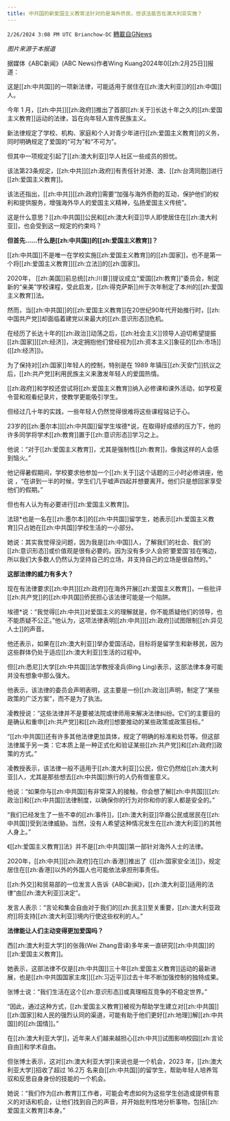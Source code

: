 ```yaml
---
title: 中共国的新爱国主义教育法针对的是海外侨民，但该法能否在澳大利亚实施？
---
```

`2/26/2024 3:08 PM UTC Brianchow-DC` [轉載自GNews](https://gnews.org/articles/2342629)

*图片来源于本报道*

据媒体《ABC新闻》(ABC News)作者Wing Kuang2024年0[[zh:2月25日]]报道：

这是[[zh:中共国]]的一项新法律，可能适用于居住在[[zh:澳大利亚]]的[[zh:中国]]人。

今年 1 月，[[zh:中共]][[zh:政府]]推出了首部[[zh:关于]]长达十年之久的[[zh:爱国主义教育]]运动的法律，旨在向年轻人宣传民族主义。

新法律规定了学校、机构、家庭和个人对青少年进行[[zh:爱国主义教育]]的义务，同时明确规定了爱国的“可为”和“不可为”。

但其中一项规定引起了[[zh:澳大利亚]]华人社区一些成员的担忧。

该法第23条规定，[[zh:中共]][[zh:政府]]有责任针对港、澳、[[zh:台湾同胞]]进行[[zh:爱国主义教育]]。

该法还指出，[[zh:中共]][[zh:政府]]需要“加强与海外侨胞的互动，保护他们的权利和提供服务，增强海外华人的爱国主义精神，弘扬爱国主义传统”。

这是什么意思？[[zh:中共国]]公民和[[zh:澳大利亚]]华人即使居住在[[zh:澳大利亚]]，也会受到这一规定的约束吗？

**但首先……什么是[[zh:中共国]]的[[zh:爱国主义教育]]？**

[[zh:中共国]]不是唯一在学校实施[[zh:爱国主义教育]]的[[zh:国家]]，也不是第一个将[[zh:爱国主义教育]][[zh:立法]]的[[zh:国家]]。

2020年， [[zh:美国]]前总统[[zh:川普]]提议成立“爱国[[zh:教育]]”委员会，制定新的“亲美”学校课程，受此启发，[[zh:得克萨斯]]州于次年制定了本州的[[zh:爱国主义教育]]法。

然而，当[[zh:中共国]]的[[zh:爱国主义教育]]在20世纪90年代开始推行时，[[zh:中国共产党]]却面临着建党以来最大的[[zh:意识形态]]危机。

在经历了长达十年的[[zh:政治]]动荡之后，[[zh:社会主义]]领导人迫切希望提振[[zh:国家]][[zh:经济]]，决定拥抱他们曾经视为[[zh:资本主义]]象征的[[zh:市场]] ([[zh:经济]])。

为了保持对[[zh:国家]]年轻人的控制，特别是在 1989 年镇压[[zh:天安门]]抗议之后，[[zh:共产党]]利用民族主义来激发年轻人的爱国热情。

[[zh:政府]]和学校还尝试将[[zh:爱国主义教育]]纳入必修课和课外活动，如学校夏令营和观看纪录片，使教学更能吸引学生。

但经过几十年的实践，一些年轻人仍然觉得很难将这些课程铭记于心。

23岁的[[zh:墨尔本]][[zh:中共国]]留学生埃德\*说，在取得好成绩的压力下，他的许多同学将学术[[zh:教育]]置于[[zh:意识形态]]学习之上。

他说：“对于[[zh:爱国主义教育]]，尤其是强制性[[zh:教育]]，像我这样的人会感到恼火。”

他记得暑假期间，学校要求他参加一个[[zh:关于]]这个话题的三小时必修讲座，他说 ，“在讲到一半的时候，学生们几乎嘘声四起并想要离开。他们只是想回家享受他们的假期。”

但也有人认为有必要进行[[zh:爱国主义教育]]。

法琼\*也是一名在[[zh:墨尔本]]的[[zh:中共国]]留学生，她表示[[zh:爱国主义教育]]只占她在[[zh:中共国]]学校生活的一小部分。

她说：其实我觉得没问题，因为我是[[zh:中国]]人，了解我们的社会、我们的[[zh:意识形态]]或价值观是很有必要的。因为没有多少人会把‘要爱国’挂在嘴边，所以我们大多数人仍然认为坚持自己的立场，并支持自己的立场是很自然的。”

**这部法律的威力有多大？**

现在有法律要求[[zh:中共]][[zh:政府]]在海外开展[[zh:爱国主义教育]]，一些批评[[zh:共产党]]的[[zh:中共国]]侨民担心该法律可能是一个陷阱。

埃德\*说：“我觉得[[zh:中共]]对爱国主义的理解就是，你不能质疑他们的领导，也不能质疑不公正。”他认为，这项法律表明[[zh:中共]][[zh:政府]]试图限制[[zh:异见人士]]的声音。

他还表示，如果在[[zh:澳大利亚]]举办爱国活动，目标将是留学生和新移民，因为这些群体仍处于适应[[zh:澳大利亚]]生活的过程中。

但[[zh:悉尼]]大学[[zh:中共国]]法学教授凌兵(Bing Ling)表示，这部法律本身可能并没有想象中那么强大。

他表示，该法律的委员会声明表明，这主要是一份[[zh:政治]]声明，制定了“某些政策的广泛方案”，而不是为了执法。

凌教授说：“这些法律并不是要被法院或律师用来解决法律纠纷。它们的主要目的是确认和重申[[zh:共产党]]和[[zh:政府]]想要推动的某些政策或政策目标。”

“[[zh:中共国]]还有许多其他法律更加具体，规定了明确的标准和处罚等。但这部法律属于另一类：它本质上是一种正式化和验证某些[[zh:共产党]]和[[zh:政府]]政策的方式。”

凌教授表示，该法律一般不适用于[[zh:澳大利亚]]公民，但它仍然给[[zh:澳大利亚]]人，尤其是那些想去[[zh:中共国]]旅行的人仍有借鉴意义。

他说：“如果你与[[zh:中共国]]有非常深入的接触，你会想了解[[zh:中共国]][[zh:政治]]和[[zh:中共国]]法律制度，以确保你的行为对你和你的家人都是安全的。”

“我们已经发生了一些不幸的[[zh:事件]]，[[zh:澳大利亚]]华裔公民或居民在[[zh:中共国]]受到法律威胁。当然，没有人希望这种情况发生在[[zh:澳大利亚]]的其他人身上。”

《[[zh:爱国主义教育]]法》并不是[[zh:中共国]]第一部针对海外人士的法律。

2020年，[[zh:中共]][[zh:政府]]在[[zh:香港]]推出了《[[zh:国家安全法]]》，规定居住在[[zh:香港]]以外的外国人也可能依法承担刑事责任。

[[zh:外交]]和贸易部的一位发言人告诉《ABC新闻》，[[zh:澳大利亚]]适用的法律“由[[zh:澳大利亚]]决定”。

发言人表示：“言论和集会自由对于我们的[[zh:民主]]至关重要，[[zh:澳大利亚政府]]将支持[[zh:澳大利亚]]境内行使这些权利的人。”

**法律能让人们主动变得更加爱国吗？**

西[[zh:澳大利亚大学]]的张薇(Wei Zhang音译)多年来一直研究[[zh:中共国]]的[[zh:爱国主义教育]]。

她表示，这部法律不仅是[[zh:中共国]]三十年[[zh:爱国主义教育]]运动的最新进展，也是[[zh:中共国国家主席]][[zh:习近平]]过去十年不断加强控制的独特成果。

张博士说：“我们生活在这个[[zh:意识形态]]或真理相互竞争的不稳定世界。”

“因此，通过这种方式，[[zh:爱国主义教育]]被视为帮助学生建立对[[zh:中共国]][[zh:国家]]和人民的强烈认同的渠道，可能有助于他们更好[[zh:地理]]解[[zh:中共国]]的[[zh:国情]]。”

在[[zh:澳大利亚大学]]，近年来人们越来越担心[[zh:中共]]试图影响校园[[zh:言论自由]]和学术自由。

但张博士表示，这对[[zh:澳大利亚大学]]来说也是一个机会，2023 年，[[zh:澳大利亚大学]]招收了超过 16.2万 名来自[[zh:中共国]]的留学生，帮助年轻人培养驾驭和反思自身身份的技能的一个机会。

她说：“我们作为[[zh:教育]]工作者，可能会考虑如何为这些学生创造或提供有意义的对话和机会，让他们找到自己的声音，并开始批判性地分析事物，包括[[zh:爱国主义教育]]本身。”
